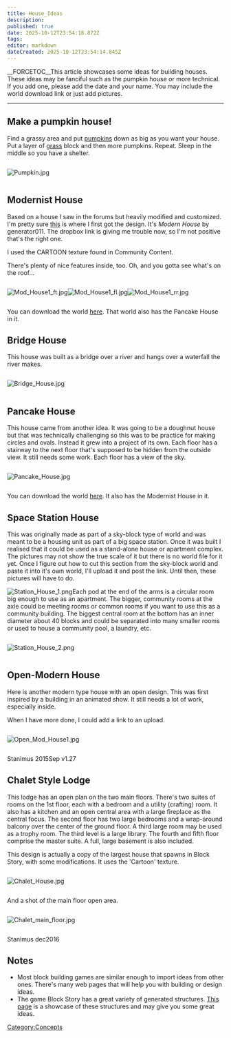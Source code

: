 ```yaml
---
title: House_Ideas
description: 
published: true
date: 2025-10-12T23:54:18.872Z
tags: 
editor: markdown
dateCreated: 2025-10-12T23:54:14.845Z
---
```


__FORCETOC__This article showcases some ideas for building houses.
These ideas may be fanciful such as the pumpkin house or more technical.
If you add one, please add the date and your name. You may include the
world download link or just add pictures.

-----

## Make a pumpkin house\!

Find a grassy area and put [pumpkins](Recipaedia/Plants/Pumpkin.md "wikilink") down as big as
you want your house. Put a layer of [grass](Recipaedia/Terrain/Grass.md "wikilink") block and
then more pumpkins. Repeat. Sleep in the middle so you have a shelter.

<div style="overflow: hidden">

![Pumpkin.jpg](Pumpkin.jpg "Pumpkin.jpg")

</div>

## Modernist House

Based on a house I saw in the forums but heavily modified and
customized. I'm pretty sure
[this](http://survivalcraft.lefora.com/topic/19405405/modern-house) is
where I first got the design. It's *Modern House* by generator011. The
dropbox link is giving me trouble now, so I'm not positive that's the
right one.

I used the CARTOON texture found in Community Content.

There's plenty of nice features inside, too. Oh, and you gotta see
what's on the roof...

<div style="overflow: hidden">

![Mod_House1_ft.jpg](Mod_House1_ft.jpg
"Mod_House1_ft.jpg")![Mod_House1_fl.jpg](Mod_House1_fl.jpg
"Mod_House1_fl.jpg")![Mod_House1_rr.jpg](Mod_House1_rr.jpg
"Mod_House1_rr.jpg")

</div>

You can download the world
[here](http://app.box.com/s/be97xav31uyidvek5n2s0tsf6p63pekc). That
world also has the Pancake House in it.

## Bridge House

This house was built as a bridge over a river and hangs over a waterfall
the river makes.

<div style="overflow: hidden">

![Bridge_House.jpg](Bridge_House.jpg "Bridge_House.jpg")

</div>

## Pancake House

This house came from another idea. It was going to be a doughnut house
but that was technically challenging so this was to be practice for
making circles and ovals. Instead it grew into a project of its own.
Each floor has a stairway to the next floor that's supposed to be hidden
from the outside view. It still needs some work. Each floor has a view
of the sky.

<div style="overflow: hidden">

![Pancake_House.jpg](Pancake_House.jpg "Pancake_House.jpg")

</div>

You can download the world
[here](http://app.box.com/s/be97xav31uyidvek5n2s0tsf6p63pekc). It also
has the Modernist House in it.

## Space Station House

This was originally made as part of a sky-block type of world and was
meant to be a housing unit as part of a big space station. Once it was
built I realised that it could be used as a stand-alone house or
apartment complex. The pictures may not show the true scale of it but
there is no world file for it yet. Once I figure out how to cut this
section from the sky-block world and paste it into it's own world, I'll
upload it and post the link. Until then, these pictures will have to do.

![Station_House_1.png](Station_House_1.png "Station_House_1.png")Each
pod at the end of the arms is a circular room big enough to use as an
apartment. The bigger, community rooms at the axle could be meeting
rooms or common rooms if you want to use this as a community building.
The biggest central room at the bottom has an inner diameter about 40
blocks and could be separated into many smaller rooms or used to house a
community pool, a laundry, etc.

<div style="overflow: hidden">

![Station_House_2.png](Station_House_2.png "Station_House_2.png")

</div>

## Open-Modern House

Here is another modern type house with an open design. This was first
inspired by a building in an animated show. It still needs a lot of
work, especially inside. 

When I have more done, I could add a link to an upload. 

<div style="overflow: hidden">

![Open_Mod_House1.jpg](Open_Mod_House1.jpg "Open_Mod_House1.jpg")

</div>

Stanimus 2015Sep v1.27

## Chalet Style Lodge

This lodge has an open plan on the two main floors. There's two suites
of rooms on the 1st floor, each with a bedroom and a utility (crafting)
room. It also has a kitchen and an open central area with a large
fireplace as the central focus. The second floor has two large bedrooms
and a wrap-around balcony over the center of the ground floor. A third
large room may be used as a trophy room. The third level is a large
library. The fourth and fifth floor comprise the master suite. A full,
large basement is also included.

This design is actually a copy of the largest house that spawns in Block
Story, with some modifications. It uses the 'Cartoon' texture.

<div style="overflow:hidden">

![Chalet_House.jpg](Chalet_House.jpg "Chalet_House.jpg")

</div>

And a shot of the main floor open area.

<div style="overflow:hidden">

![Chalet_main_floor.jpg](Chalet_main_floor.jpg
"Chalet_main_floor.jpg")

</div>

Stanimus dec2016

## Notes

  - Most block building games are similar enough to import ideas from
    other ones. There's many web pages that will help you with building
    or design ideas.
  - The game Block Story has a great variety of generated structures.
    [This page](http://block-story.wikia.com/wiki/Generated_Structures)
    is a showcase of these structures and may give you some great ideas.

[Category:Concepts](Category:Concepts "wikilink")